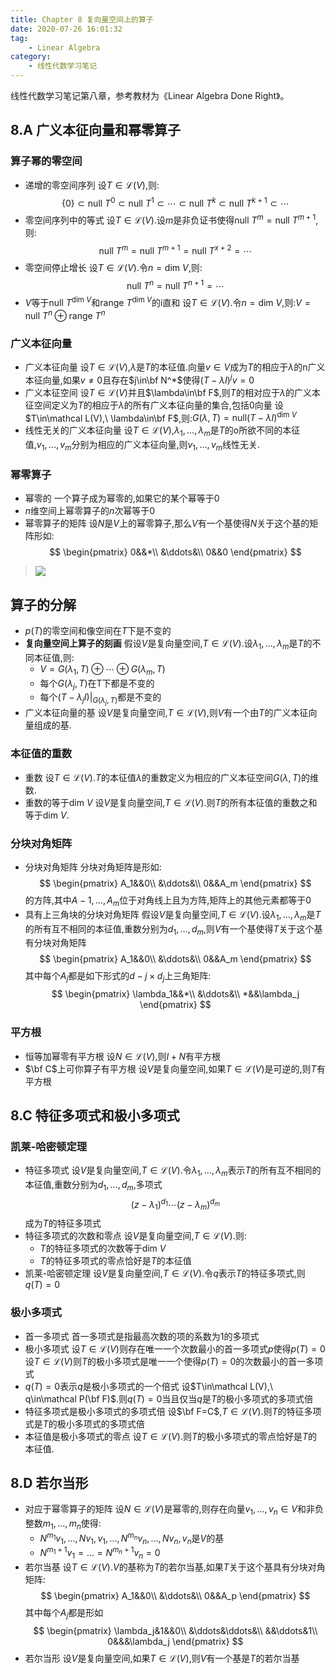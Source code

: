 ```yaml
---
title: Chapter 8 复向量空间上的算子
date: 2020-07-26 16:01:32
tag:
	- Linear Algebra
category: 
	- 线性代数学习笔记
---
```

线性代数学习笔记第八章，参考教材为《Linear Algebra Done Right》。

<!--more-->


## 8.A 广义本征向量和幂零算子
### 算子幂的零空间
- 递增的零空间序列
设$T\in\mathcal L(V)$,则:
$$\{0\}\subset\text{null}\ T^0\subset\text{null}\ T^1\subset\cdots\subset\text{null}\ T^k\subset\text{null}\ T^{k+1}\subset\cdots$$
- 零空间序列中的等式
设$T\in\mathcal L(V)$.设$m$是非负证书使得$\text{null}\ T^m=\text{null}\ T^{m+1}$,则:
$$\text{null}\ T^m=\text{null}\ T^{m+1}=\text{null}\ T^{x+2}=\cdots$$
- 零空间停止增长
设$T\in\mathcal L(V)$.令$n=\text{dim}\ V$,则:
$$\text{null}\ T^n=\text{null}\ T^{n+1}=\cdots$$
- $V$等于$\text{null}\ T^{\text{dim\ }V}$和$\text{range}\ T^{\text{dim\ }V}$的i直和
设$T\in\mathcal L(V)$.令$n=\text{dim}\ V$,则:$V=\text{null}\ T^n\oplus\text{range\ }T^n$

### 广义本征向量
- 广义本征向量
设$T\in\mathcal L(V)$,$\lambda$是$T$的本征值.向量$v\in V$成为$T$的相应于$\lambda$的n广义本征向量,如果$v\neq 0$且存在$j\in\bf N^*$使得$(T-\lambda I)^jv=0$
- 广义本征空间
设$T\in\mathcal L(V)$并且$\lambda\in\bf F$,则$T$的相对应于$\lambda$的广义本征空间定义为$T$的相应于$\lambda$的所有广义本征向量的集合,包括$0$向量
设$T\in\mathcal L(V),\ \lambda\in\bf F$,则:$G(\lambda,T)=\text{null}(T-\lambda I)^{\text{dim}\ V}$
- 线性无关的广义本征向量
设$T\in\mathcal L(V)$,$\lambda_1,...,\lambda_m$是$T$的o所欲不同的本征值,$v_1,...,v_m$分别为相应的广义本征向量,则$v_1,...,v_m$线性无关.

### 幂零算子
- 幂零的
一个算子成为幂零的,如果它的某个幂等于$0$
- $n$维空间上幂零算子的$n$次幂等于$0$
- 幂零算子的矩阵
设$N$是$V$上的幂零算子,那么$V$有一个基使得$N$关于这个基的矩阵形如:
$$
\begin{pmatrix}
0&&*\\
&\ddots&\\
0&&0
\end{pmatrix}
$$
> ![](https://cdn.jsdelivr.net/gh/xiaoxuan-yu/Youmans-Blog/img/5b6025be38264c44993bf702f86b9203.png)

## 算子的分解
- $p(T)$的零空间和像空间在$T$下是不变的
- **复向量空间上算子的刻画**
假设$V$是复向量空间,$T\in\mathcal L(V)$.设$\lambda_1,...,\lambda_m$是$T$的不同本征值,则:
	- $V=G(\lambda_1,T)\oplus \cdots\oplus G(\lambda_m,T)$
	- 每个$G(\lambda_j,T)$在T下都是不变的
	- 每个$(T-\lambda_j I)|_{G(\lambda_j,T)}$都是不变的
- 广义本征向量的基
设$V$是复向量空间,$T\in\mathcal L(V)$,则$V$有一个由$T$的广义本征向量组成的基.

### 本征值的重数
- 重数
设$T\in\mathcal L(V)$.$T$的本征值$\lambda$的重数定义为相应的广义本征空间$G(\lambda,T)$的维数.
- 重数的等于$\text{dim}\ V$
设$V$是复向量空间,$T\in\mathcal L(V)$.则$T$的所有本征值的重数之和等于$\text{dim}\ V$.

### 分块对角矩阵
- 分块对角矩阵
分块对角矩阵是形如:
$$
\begin{pmatrix}
A_1&&0\\
&\ddots&\\
0&&A_m
\end{pmatrix}
$$
的方阵,其中$A-1,...,A_m$位于对角线上且为方阵,矩阵上的其他元素都等于$0$
- 具有上三角块的分块对角矩阵
假设$V$是复向量空间,$T\in\mathcal L(V)$.设$\lambda_1,...,\lambda_m$是$T$的所有互不相同的本征值,重数分别为$d_1,...,d_m$,则$V$有一个基使得$T$关于这个基有分块对角矩阵
$$
\begin{pmatrix}
A_1&&0\\
&\ddots&\\
0&&A_m
\end{pmatrix}
$$
其中每个$A_j$都是如下形式的$d-j\times d_j$上三角矩阵:
$$
\begin{pmatrix}
\lambda_1&&*\\
&\ddots&\\
*&&\lambda_j
\end{pmatrix}
$$

### 平方根
- 恒等加幂零有平方根
设$N\in\mathcal L(V)$,则$I+N$有平方根
- $\bf C$上可你算子有平方根
设$V$是复向量空间,如果$T\in\mathcal L(V)$是可逆的,则$T$有平方根

## 8.C 特征多项式和极小多项式
### 凯莱-哈密顿定理
- 特征多项式
设$V$是复向量空间,$T\in\mathcal L(V)$.令$\lambda_1,...,\lambda_m$表示$T$的所有互不相同的本征值,重数分别为$d_1,...,d_m$,多项式
$$(z-\lambda_1)^{d_1}\cdots(z-\lambda_m)^{d_m}$$
成为$T$的特征多项式
- 特征多项式的次数和零点
设$V$是复向量空间,$T\in\mathcal L(V)$.则:
	- $T$的特征多项式的次数等于$\text{dim\ }V$
	- $T$的特征多项式的零点恰好是$T$的本征值
- 凯莱-哈密顿定理
设$V$是复向量空间,$T\in\mathcal L(V)$.令$q$表示$T$的特征多项式,则$q(T)=0$

### 极小多项式
- 首一多项式
首一多项式是指最高次数的项的系数为$1$的多项式
- 极小多项式
设$T\in\mathcal L(V)$则存在唯一一个次数最小的首一多项式$p$使得$p(T)=0$
设$T\in\mathcal L(V)$则$T$的极小多项式是唯一一个使得$p(T)=0$的次数最小的首一多项式
- $q(T)=0$表示$q$是极小多项式的一个倍式
设$T\in\mathcal L(V),\ q\in\mathcal P(\bf F)$.则$q(T)=0$当且仅当$q$是$T$的极小多项式的多项式倍
- 特征多项式是极小多项式的多项式倍
设$\bf F=C$,$T\in\mathcal L(V)$.则$T$的特征多项式是$T$的极小多项式的多项式倍
- 本征值是极小多项式的零点
设$T\in\mathcal L(V)$.则$T$的极小多项式的零点恰好是$T$的本征值.

## 8.D 若尔当形
- 对应于幂零算子的矩阵
设$N\in\mathcal L(V)$是幂零的,则存在向量$v_1,...,v_n\in V$和非负整数$m_1,...,m_n$使得:
	- $N^{m_1}v_1,...,Nv_1,v_1,...,N^{m_n}v_n,...,Nv_n,v_n$是$V$的基
	- $N^{m_1+1}v_1=...=N^{m_n+1}v_n=0$
- 若尔当基
设$T\in\mathcal L(V)$.$V$的基称为$T$的若尔当基,如果$T$关于这个基具有分块对角矩阵:
$$
\begin{pmatrix}
A_1&&0\\
&\ddots&\\
0&&A_p
\end{pmatrix}
$$
其中每个$A_j$都是形如
$$
\begin{pmatrix}
\lambda_j&1&&0\\
&\ddots&\ddots&\\
&&\ddots&1\\
0&&&\lambda_j
\end{pmatrix}
$$
- 若尔当形
设$V$是复向量空间,如果$T\in\mathcal L(V)$,则$V$有一个基是$T$的若尔当基